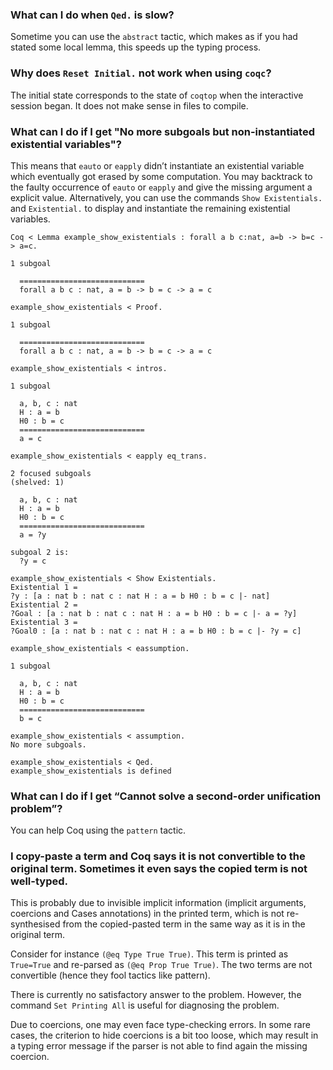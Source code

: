 ### What can I do when `Qed.` is slow?

Sometime you can use the `abstract` tactic, which makes as if you had stated some local lemma, this speeds up the typing process.

### Why does `Reset Initial.` not work when using `coqc`?

The initial state corresponds to the state of `coqtop` when the interactive session began. It does not make sense in files to compile.

### What can I do if I get "No more subgoals but non-instantiated existential variables"?

This means that `eauto` or `eapply` didn’t instantiate an existential variable which eventually got erased by some computation. You may backtrack to the faulty occurrence of `eauto` or `eapply` and give the missing argument a explicit value. Alternatively, you can use the commands `Show Existentials.` and `Existential.` to display and instantiate the remaining existential variables.

```coq
Coq < Lemma example_show_existentials : forall a b c:nat, a=b -> b=c -> a=c.

1 subgoal

  ============================
  forall a b c : nat, a = b -> b = c -> a = c

example_show_existentials < Proof.

1 subgoal

  ============================
  forall a b c : nat, a = b -> b = c -> a = c

example_show_existentials < intros.

1 subgoal

  a, b, c : nat
  H : a = b
  H0 : b = c
  ============================
  a = c

example_show_existentials < eapply eq_trans.

2 focused subgoals
(shelved: 1)

  a, b, c : nat
  H : a = b
  H0 : b = c
  ============================
  a = ?y

subgoal 2 is:
  ?y = c

example_show_existentials < Show Existentials.
Existential 1 =
?y : [a : nat b : nat c : nat H : a = b H0 : b = c |- nat]
Existential 2 =
?Goal : [a : nat b : nat c : nat H : a = b H0 : b = c |- a = ?y]
Existential 3 =
?Goal0 : [a : nat b : nat c : nat H : a = b H0 : b = c |- ?y = c]

example_show_existentials < eassumption.

1 subgoal

  a, b, c : nat
  H : a = b
  H0 : b = c
  ============================
  b = c

example_show_existentials < assumption.
No more subgoals.

example_show_existentials < Qed.
example_show_existentials is defined
```

### What can I do if I get “Cannot solve a second-order unification problem”?

You can help Coq using the `pattern` tactic.

### I copy-paste a term and Coq says it is not convertible to the original term. Sometimes it even says the copied term is not well-typed.

This is probably due to invisible implicit information (implicit arguments, coercions and Cases annotations) in the printed term, which is not re-synthesised from the copied-pasted term in the same way as it is in the original term.

Consider for instance `(@eq Type True True)`. This term is printed as `True=True` and re-parsed as `(@eq Prop True True)`. The two terms are not convertible (hence they fool tactics like pattern).

There is currently no satisfactory answer to the problem. However, the command `Set Printing All` is useful for diagnosing the problem.

Due to coercions, one may even face type-checking errors. In some rare cases, the criterion to hide coercions is a bit too loose, which may result in a typing error message if the parser is not able to find again the missing coercion.